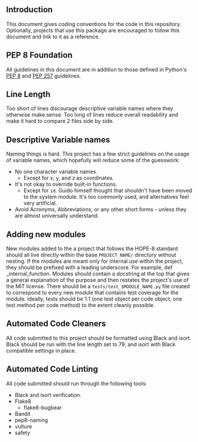 ## Introduction

This document gives coding conventions for the code in this repository.
Optionally, projects that use this package are encouraged to follow this document and link to it as a reference.

## PEP 8 Foundation

All guidelines in this document are in addition to those defined in Python's [PEP 8](https://www.python.org/dev/peps/pep-0008/) and [PEP 257](https://www.python.org/dev/peps/pep-0257/) guidelines.

## Line Length

Too short of lines discourage descriptive variable names where they otherwise make sense.
Too long of lines reduce overall readability and make it hard to compare 2 files side by side.

## Descriptive Variable names

Naming things is hard. This project has a few strict guidelines on the usage of variable names, which hopefully will reduce some of the guesswork:
- No one character variable names.
    - Except for x, y, and z as coordinates.
- It's not okay to override built-in functions.
    - Except for `id`. Guido himself thought that shouldn't have been moved to the system module. It's too commonly used, and alternatives feel very artificial.
- Avoid Acronyms, Abbreviations, or any other short forms - unless they are almost universally understand.

## Adding new modules

New modules added to the a project that follows the HOPE-8 standard should all live directly within the base `PROJECT_NAME/` directory without nesting. If the modules are meant only for internal use within the project, they should be prefixed with a leading underscore. For example, def _internal_function. Modules should contain a docstring at the top that gives a general explanation of the purpose and then restates the project's use of the MIT license.
There should be a `tests/test_$MODULE_NAME.py` file created to correspond to every new module that contains test coverage for the module. Ideally, tests should be 1:1 (one test object per code object, one test method per code method) to the extent cleanly possible.

## Automated Code Cleaners

All code submitted to this project should be formatted using Black and isort.
Black should be run with the line length set to 79, and isort with Black compatible settings in place.

## Automated Code Linting

All code submitted should run through the following tools:

- Black and isort verification.
- Flake8
   - flake8-bugbear
- Bandit
- pep8-naming
- vulture
- safety
